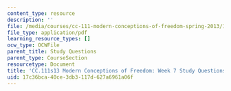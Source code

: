```yaml
---
content_type: resource
description: ''
file: /media/courses/cc-111-modern-conceptions-of-freedom-spring-2013/17c36bca40ce3db3117d627a6961a06f_MITCC_111F12_Week7Ques.pdf
file_type: application/pdf
learning_resource_types: []
ocw_type: OCWFile
parent_title: Study Questions
parent_type: CourseSection
resourcetype: Document
title: 'CC.111s13 Modern Conceptions of Freedom: Week 7 Study Questions'
uid: 17c36bca-40ce-3db3-117d-627a6961a06f
---
```

